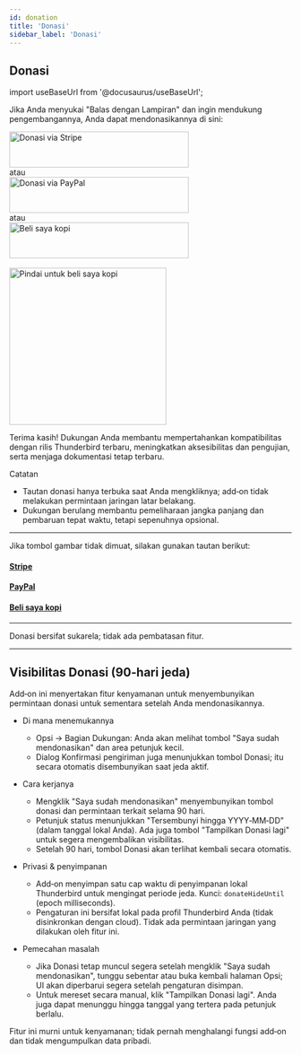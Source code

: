 ```yaml
---
id: donation
title: 'Donasi'
sidebar_label: 'Donasi'
---
```


## Donasi

import useBaseUrl from '@docusaurus/useBaseUrl';

Jika Anda menyukai "Balas dengan Lampiran" dan ingin mendukung pengembangannya, Anda dapat mendonasikannya di sini:

<div className="donate-buttons" style={{ display: 'flex', flexDirection: 'column', alignItems: 'center', gap: '12px', margin: '12px 0' }}>
  <a href="https://buy.stripe.com/9B66oB3FDdbx2f2awK33W00" target="_blank" rel="noopener noreferrer"
     style={{ display: 'inline-block', width: '320px', maxWidth: '90vw', height: '64px' }}>
    <img src={useBaseUrl('/img/stripe-donate-button.svg')} alt="Donasi via Stripe" width="320" height="64"
         style={{ width: '100%', height: '100%', objectFit: 'contain', display: 'block' }} />
  </a>
  <div style={{ opacity: 0.7, fontSize: '0.9rem' }}>atau</div>
  <a href="https://www.paypal.com/donate/?hosted_button_id=L2NQXHB7FQ5FJ" target="_blank" rel="noopener noreferrer"
     style={{ display: 'inline-block', width: '320px', maxWidth: '90vw', height: '64px' }}>
    <img src={useBaseUrl('/img/paypal-donate-button.svg')} alt="Donasi via PayPal" width="320" height="64"
         style={{ width: '100%', height: '100%', objectFit: 'contain', display: 'block' }} />
  </a>
  <div style={{ opacity: 0.7, fontSize: '0.9rem' }}>atau</div>
  <a href="https://buymeacoffee.com/bitranox" target="_blank" rel="noopener noreferrer"
     style={{ display: 'inline-block', width: '320px', maxWidth: '90vw', height: '64px' }}>
    <img src={useBaseUrl('/img/buymeacoffee-donate-button.svg')} alt="Beli saya kopi" width="320" height="64"
         style={{ width: '100%', height: '100%', objectFit: 'contain', display: 'block' }} />
  </a>
</div>
<br />

<div className="donate-buttons" style={{ display: 'flex', flexDirection: 'column', alignItems: 'center', gap: '12px', margin: '12px 0 28px' }}>
  <a href="https://buymeacoffee.com/bitranox" target="_blank" rel="noopener noreferrer"
     style={{ display: 'inline-block', width: '320px', maxWidth: '90vw' }}>
    <img src={useBaseUrl('/img/buy_me_a_coffee_qrcode.png')} alt="Pindai untuk beli saya kopi"
         width="280" style={{ width: '280px', maxWidth: '100%', height: 'auto', display: 'block', margin: '0 auto' }} />
  </a>
</div>

Terima kasih! Dukungan Anda membantu mempertahankan kompatibilitas dengan rilis Thunderbird terbaru, meningkatkan aksesibilitas dan pengujian, serta menjaga dokumentasi tetap terbaru.

Catatan

- Tautan donasi hanya terbuka saat Anda mengkliknya; add‑on tidak melakukan permintaan jaringan latar belakang.
- Dukungan berulang membantu pemeliharaan jangka panjang dan pembaruan tepat waktu, tetapi sepenuhnya opsional.

---

Jika tombol gambar tidak dimuat, silakan gunakan tautan berikut:

#### [Stripe](https://buy.stripe.com/9B66oB3FDdbx2f2awK33W00)

#### [PayPal](https://www.paypal.com/donate/?hosted_button_id=L2NQXHB7FQ5FJ)

#### [Beli saya kopi](https://buymeacoffee.com/bitranox)

---

Donasi bersifat sukarela; tidak ada pembatasan fitur.

---

## Visibilitas Donasi (90‑hari jeda)

Add‑on ini menyertakan fitur kenyamanan untuk menyembunyikan permintaan donasi untuk sementara setelah Anda mendonasikannya.

- Di mana menemukannya
  - Opsi → Bagian Dukungan: Anda akan melihat tombol "Saya sudah mendonasikan" dan area petunjuk kecil.
  - Dialog Konfirmasi pengiriman juga menunjukkan tombol Donasi; itu secara otomatis disembunyikan saat jeda aktif.

- Cara kerjanya
  - Mengklik "Saya sudah mendonasikan" menyembunyikan tombol donasi dan permintaan terkait selama 90 hari.
  - Petunjuk status menunjukkan "Tersembunyi hingga YYYY‑MM‑DD" (dalam tanggal lokal Anda). Ada juga tombol "Tampilkan Donasi lagi" untuk segera mengembalikan visibilitas.
  - Setelah 90 hari, tombol Donasi akan terlihat kembali secara otomatis.

- Privasi & penyimpanan
  - Add‑on menyimpan satu cap waktu di penyimpanan lokal Thunderbird untuk mengingat periode jeda. Kunci: `donateHideUntil` (epoch milliseconds).
  - Pengaturan ini bersifat lokal pada profil Thunderbird Anda (tidak disinkronkan dengan cloud). Tidak ada permintaan jaringan yang dilakukan oleh fitur ini.

- Pemecahan masalah
  - Jika Donasi tetap muncul segera setelah mengklik "Saya sudah mendonasikan", tunggu sebentar atau buka kembali halaman Opsi; UI akan diperbarui segera setelah pengaturan disimpan.
  - Untuk mereset secara manual, klik "Tampilkan Donasi lagi". Anda juga dapat menunggu hingga tanggal yang tertera pada petunjuk berlalu.

Fitur ini murni untuk kenyamanan; tidak pernah menghalangi fungsi add‑on dan tidak mengumpulkan data pribadi.
